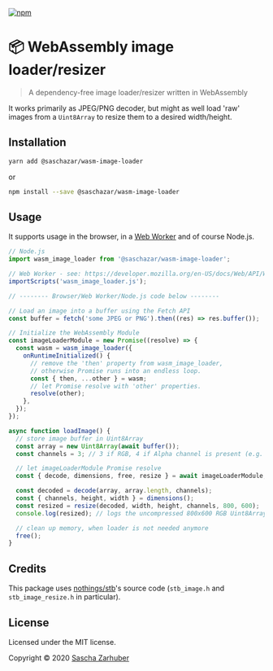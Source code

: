 [![npm](https://img.shields.io/npm/v/@saschazar/wasm-image-loader)](https://npmjs.org/package/@saschazar/wasm-image-loader)

# 📦 WebAssembly image loader/resizer

> A dependency-free image loader/resizer written in WebAssembly

It works primarily as JPEG/PNG decoder, but might as well load 'raw' images from a `Uint8Array` to resize them to a desired width/height.

## Installation

```bash
yarn add @saschazar/wasm-image-loader
```

or

```bash
npm install --save @saschazar/wasm-image-loader
```

## Usage

It supports usage in the browser, in a [Web Worker](https://developer.mozilla.org/en-US/docs/Web/API/Web_Workers_API) and of course Node.js.

```javascript
// Node.js
import wasm_image_loader from '@saschazar/wasm-image-loader';

// Web Worker - see: https://developer.mozilla.org/en-US/docs/Web/API/WorkerGlobalScope/importScripts
importScripts('wasm_image_loader.js');

// -------- Browser/Web Worker/Node.js code below --------

// Load an image into a buffer using the Fetch API
const buffer = fetch('some JPEG or PNG').then((res) => res.buffer());

// Initialize the WebAssembly Module
const imageLoaderModule = new Promise((resolve) => {
  const wasm = wasm_image_loader({
    onRuntimeInitialized() {
      // remove the 'then' property from wasm_image_loader,
      // otherwise Promise runs into an endless loop.
      const { then, ...other } = wasm;
      // let Promise resolve with 'other' properties.
      resolve(other);
    },
  });
});

async function loadImage() {
  // store image buffer in Uint8Array
  const array = new Uint8Array(await buffer());
  const channels = 3; // 3 if RGB, 4 if Alpha channel is present (e.g. PNG)

  // let imageLoaderModule Promise resolve
  const { decode, dimensions, free, resize } = await imageLoaderModule;

  const decoded = decode(array, array.length, channels);
  const { channels, height, width } = dimensions();
  const resized = resize(decoded, width, height, channels, 800, 600);
  console.log(resized); // logs the uncompressed 800x600 RGB Uint8Array

  // clean up memory, when loader is not needed anymore
  free();
}
```

## Credits

This package uses [nothings/stb](https://github.com/nothings/stb)'s source code (`stb_image.h` and `stb_image_resize.h` in particular).

## License

Licensed under the MIT license.

Copyright ©️ 2020 [Sascha Zarhuber](https://sascha.work)
